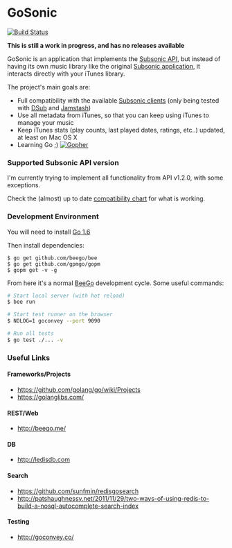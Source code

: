 GoSonic
=======

[![Build Status](https://travis-ci.org/deluan/gosonic.svg?branch=master)](https://travis-ci.org/deluan/gosonic)

__This is still a work in progress, and has no releases available__

GoSonic is an application that implements the [Subsonic API](http://www.subsonic.org/pages/api.jsp), but instead of
having its own music library like the original [Subsonic application](http://www.subsonic.org), it interacts directly
with your iTunes library.

The project's main goals are:

* Full compatibility with the available [Subsonic clients](http://www.subsonic.org/pages/apps.jsp)
  (only being tested with
    [DSub](http://www.subsonic.org/pages/apps.jsp#dsub) and
    [Jamstash](http://www.subsonic.org/pages/apps.jsp#jamstash))
* Use all metadata from iTunes, so that you can keep using iTunes to manage your music
* Keep iTunes stats (play counts, last played dates, ratings, etc..) updated, at least on Mac OS X
* Learning Go ;) [![Gopher](https://blog.golang.org/favicon.ico)](https://golang.org)


###  Supported Subsonic API version

I'm currently trying to implement all functionality from API v1.2.0, with some exceptions.

Check the (almost) up to date [compatibility chart](https://github.com/deluan/gosonic/wiki/Compatibility) for what is working.

### Development Environment

You will need to install [Go 1.6](https://golang.org/dl/)

Then install dependencies:
```
$ go get github.com/beego/bee   
$ go get github.com/gpmgo/gopm
$ gopm get -v -g
```  

From here it's a normal [BeeGo](http://beego.me) development cycle. Some useful commands:

```bash
# Start local server (with hot reload)
$ bee run

# Start test runner on the browser
$ NOLOG=1 goconvey --port 9090

# Run all tests
$ go test ./... -v
```


### Useful Links

#### Frameworks/Projects
* https://github.com/golang/go/wiki/Projects
* https://golanglibs.com/

#### REST/Web
* http://beego.me/

#### DB
* http://ledisdb.com

#### Search
* https://github.com/sunfmin/redisgosearch
* http://patshaughnessy.net/2011/11/29/two-ways-of-using-redis-to-build-a-nosql-autocomplete-search-index

#### Testing
* http://goconvey.co/
